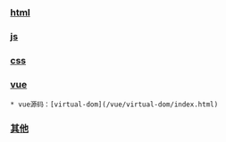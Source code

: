 ### [html](/html)

### [js](/js)

### [css](/css)

### [vue](/html)
    * vue源码：[virtual-dom](/vue/virtual-dom/index.html)

### [其他](/其他)
